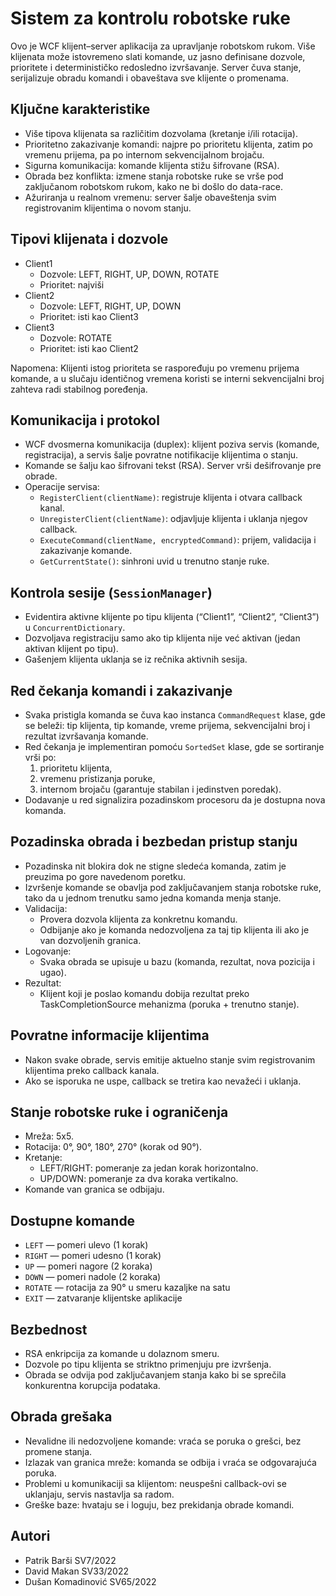 # Sistem za kontrolu robotske ruke

Ovo je WCF klijent–server aplikacija za upravljanje robotskom rukom. Više klijenata može istovremeno slati komande, uz jasno definisane dozvole, prioritete i determinističko redosledno izvršavanje. Server čuva stanje, serijalizuje obradu komandi i obaveštava sve klijente o promenama.

## Ključne karakteristike

- Više tipova klijenata sa različitim dozvolama (kretanje i/ili rotacija).
- Prioritetno zakazivanje komandi: najpre po prioritetu klijenta, zatim po vremenu prijema, pa po internom sekvencijalnom brojaču.
- Sigurna komunikacija: komande klijenta stižu šifrovane (RSA).
- Obrada bez konflikta: izmene stanja robotske ruke se vrše pod zaključanom robotskom rukom, kako ne bi došlo do data-race.
- Ažuriranja u realnom vremenu: server šalje obaveštenja svim registrovanim klijentima o novom stanju.

## Tipovi klijenata i dozvole

- Client1
  - Dozvole: LEFT, RIGHT, UP, DOWN, ROTATE
  - Prioritet: najviši
- Client2
  - Dozvole: LEFT, RIGHT, UP, DOWN
  - Prioritet: isti kao Client3
- Client3
  - Dozvole: ROTATE
  - Prioritet: isti kao Client2

Napomena: Klijenti istog prioriteta se raspoređuju po vremenu prijema komande, a u slučaju identičnog vremena koristi se interni sekvencijalni broj zahtevа radi stabilnog poređenja.

## Komunikacija i protokol

- WCF dvosmerna komunikacija (duplex): klijent poziva servis (komande, registracija), a servis šalje povratne notifikacije klijentima o stanju.
- Komande se šalju kao šifrovani tekst (RSA). Server vrši dešifrovanje pre obrade.
- Operacije servisa:
  - `RegisterClient(clientName)`: registruje klijenta i otvara callback kanal.
  - `UnregisterClient(clientName)`: odjavljuje klijenta i uklanja njegov callback.
  - `ExecuteCommand(clientName, encryptedCommand)`: prijem, validacija i zakazivanje komande.
  - `GetCurrentState()`: sinhroni uvid u trenutno stanje ruke.

## Kontrola sesije (`SessionManager`)

- Evidentira aktivne klijente po tipu klijenta (“Client1”, “Client2”, “Client3”) u `ConcurrentDictionary`.
- Dozvoljava registraciju samo ako tip klijenta nije već aktivan (jedan aktivan klijent po tipu).
- Gašenjem klijenta uklanja se iz rečnika aktivnih sesija.

## Red čekanja komandi i zakazivanje

- Svaka pristigla komanda se čuva kao instanca `CommandRequest` klase, gde se beleži: tip klijenta, tip komande, vreme prijema, sekvencijalni broj i rezultat izvršavanja komande.
- Red čekanja je implementiran pomoću `SortedSet` klase, gde se sortiranje vrši po:
  1) prioritetu klijenta, 
  2) vremenu pristizanja poruke,
  3) internom brojaču (garantuje stabilan i jedinstven poredak).
- Dodavanje u red signalizira pozadinskom procesoru da je dostupna nova komanda.

## Pozadinska obrada i bezbedan pristup stanju

- Pozadinska nit blokira dok ne stigne sledeća komanda, zatim je preuzima po gore navedenom poretku.
- Izvršenje komande se obavlja pod zaključavanjem stanja robotske ruke, tako da u jednom trenutku samo jedna komanda menja stanje.
- Validacija:
  - Provera dozvola klijenta za konkretnu komandu.
  - Odbijanje ako je komanda nedozvoljena za taj tip klijenta ili ako je van dozvoljenih granica.
- Logovanje:
  - Svaka obrada se upisuje u bazu (komanda, rezultat, nova pozicija i ugao).
- Rezultat:
  - Klijent koji je poslao komandu dobija rezultat preko TaskCompletionSource mehanizma (poruka + trenutno stanje).

## Povratne informacije klijentima

- Nakon svake obrade, servis emitije aktuelno stanje svim registrovanim klijentima preko callback kanala.
- Ako se isporuka ne uspe, callback se tretira kao nevažeći i uklanja.

## Stanje robotske ruke i ograničenja

- Mreža: 5x5.
- Rotacija: 0°, 90°, 180°, 270° (korak od 90°).
- Kretanje:
  - LEFT/RIGHT: pomeranje za jedan korak horizontalno.
  - UP/DOWN: pomeranje za dva koraka vertikalno.
- Komande van granica se odbijaju.

## Dostupne komande

- `LEFT` — pomeri ulevo (1 korak)
- `RIGHT` — pomeri udesno (1 korak)
- `UP` — pomeri nagore (2 koraka)
- `DOWN` — pomeri nadole (2 koraka)
- `ROTATE` — rotacija za 90° u smeru kazaljke na satu
- `EXIT` — zatvaranje klijentske aplikacije

## Bezbednost

- RSA enkripcija za komande u dolaznom smeru.
- Dozvole po tipu klijenta se striktno primenjuju pre izvršenja.
- Obrada se odvija pod zaključavanjem stanja kako bi se sprečila konkurentna korupcija podataka.

## Obrada grešaka

- Nevalidne ili nedozvoljene komande: vraća se poruka o grešci, bez promene stanja.
- Izlazak van granica mreže: komanda se odbija i vraća se odgovarajuća poruka.
- Problemi u komunikaciji sa klijentom: neuspešni callback-ovi se uklanjaju, servis nastavlja sa radom.
- Greške baze: hvataju se i loguju, bez prekidanja obrade komandi.

## Autori

- Patrik Barši SV7/2022
- David Makan SV33/2022
- Dušan Komadinović SV65/2022